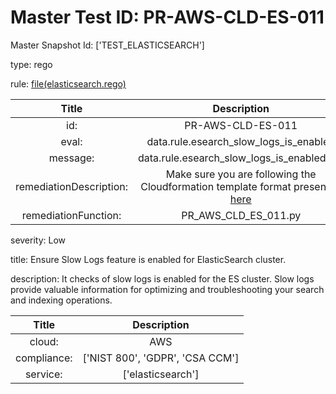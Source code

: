 



# Master Test ID: PR-AWS-CLD-ES-011


Master Snapshot Id: ['TEST_ELASTICSEARCH']

type: rego

rule: [file(elasticsearch.rego)]  
  
  
  
  

|Title|Description|
| :---: | :---: |
|id: |PR-AWS-CLD-ES-011|
|eval: |data.rule.esearch_slow_logs_is_enabled|
|message: |data.rule.esearch_slow_logs_is_enabled_err|
|remediationDescription: |Make sure you are following the Cloudformation template format presented <a href='https://boto3.amazonaws.com/v1/documentation/api/latest/reference/services/es.html#ElasticsearchService.Client.describe_elasticsearch_domain' target='_blank'>here</a>|
|remediationFunction: |PR_AWS_CLD_ES_011.py|


severity: Low

title: Ensure Slow Logs feature is enabled for ElasticSearch cluster.

description: It checks of slow logs is enabled for the ES cluster. Slow logs provide valuable information for optimizing and troubleshooting your search and indexing operations.  
  
  

|Title|Description|
| :---: | :---: |
|cloud: |AWS|
|compliance: |['NIST 800', 'GDPR', 'CSA CCM']|
|service: |['elasticsearch']|



[file(elasticsearch.rego)]: https://github.com/prancer-io/prancer-compliance-test/tree/master/aws/cloud/elasticsearch.rego
